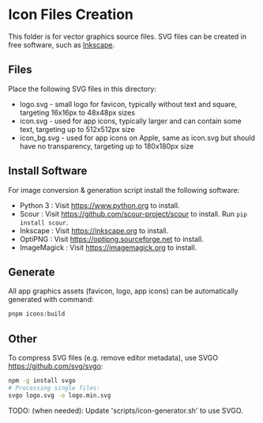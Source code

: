 # Icon Files Creation

This folder is for vector graphics source files. SVG files can be created in free software, such as [Inkscape](https://inkscape.org).

## Files

Place the following SVG files in this directory:

- logo.svg - small logo for favicon, typically without text and square, targeting 16x16px to 48x48px sizes
- icon.svg - used for app icons, typically larger and can contain some text, targeting up to 512x512px size
- icon_bg.svg - used for app icons on Apple, same as icon.svg but should have no transparency, targeting up to 180x180px size

## Install Software

For image conversion & generation script install the following software:

- Python 3    : Visit <https://www.python.org> to install.
- Scour       : Visit <https://github.com/scour-project/scour> to install. Run `pip install scour`.
- Inkscape    : Visit <https://inkscape.org> to install.
- OptiPNG     : Visit <https://optipng.sourceforge.net> to install.
- ImageMagick : Visit <https://imagemagick.org> to install.

## Generate

All app graphics assets (favicon, logo, app icons) can be automatically generated with command:

```bash
pnpm icons:build
```

## Other

To compress SVG files (e.g. remove editor metadata), use SVGO <https://github.com/svg/svgo>:

```bash
npm -g install svgo
# Processing single files:
svgo logo.svg -o logo.min.svg
```

TODO: (when needed): Update 'scripts/icon-generator.sh' to use SVGO.
